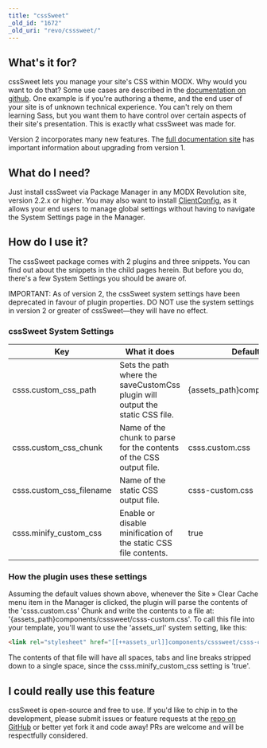```yaml
---
title: "cssSweet"
_old_id: "1672"
_old_uri: "revo/csssweet/"
---
```


## What's it for?

cssSweet lets you manage your site's CSS within MODX. Why would you want to do that? Some use cases are described in the [documentation on github](http://sepiariver.github.io/cssSweet/). One example is if you're authoring a theme, and the end user of your site is of unknown technical experience. You can't rely on them learning Sass, but you want them to have control over certain aspects of their site's presentation. This is exactly what cssSweet was made for.

Version 2 incorporates many new features. The [full documentation site](http://sepiariver.github.io/cssSweet/) has important information about upgrading from version 1.

## What do I need?

Just install cssSweet via Package Manager in any MODX Revolution site, version 2.2.x or higher. You may also want to install [ClientConfig](extras/clientconfig), as it allows your end users to manage global settings without having to navigate the System Settings page in the Manager.

## How do I use it?

The cssSweet package comes with 2 plugins and three snippets. You can find out about the snippets in the child pages herein. But before you do, there's a few System Settings you should be aware of.

IMPORTANT: As of version 2, the cssSweet system settings have been deprecated in favour of plugin properties. DO NOT use the system settings in version 2 or greater of cssSweet—they will have no effect.

### cssSweet System Settings

| **Key**                    | **What it does**                                                              | **Default value**                  |
| -------------------------- | ----------------------------------------------------------------------------- | ---------------------------------- |
| csss.custom\_css\_path     | Sets the path where the saveCustomCss plugin will output the static CSS file. | {assets\_path}components/csssweet/ |
| csss.custom\_css\_chunk    | Name of the chunk to parse for the contents of the CSS output file.           | csss.custom.css                    |
| csss.custom\_css\_filename | Name of the static CSS output file.                                           | csss-custom.css                    |
| csss.minify\_custom\_css   | Enable or disable minification of the static CSS file contents.               | true                               |

### How the plugin uses these settings

Assuming the default values shown above, whenever the Site » Clear Cache menu item in the Manager is clicked, the plugin will parse the contents of the 'csss.custom.css' Chunk and write the contents to a file at: '{assets\_path}components/csssweet/csss-custom.css'. To call this file into your template, you'll want to use the 'assets\_url' system setting, like this:

``` html
<link rel="stylesheet" href="[[++assets_url]]components/csssweet/csss-custom.css" />
```

The contents of that file will have all spaces, tabs and line breaks stripped down to a single space, since the csss.minify\_custom\_css setting is 'true'.

## I could really use this feature

cssSweet is open-source and free to use. If you'd like to chip in to the development, please submit issues or feature requests at the [repo on GitHub](https://github.com/sepiariver/cssSweet) or better yet fork it and code away! PRs are welcome and will be respectfully considered.
